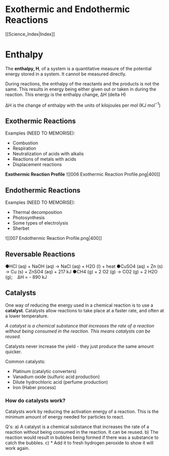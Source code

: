 # Exothermic and Endothermic Reactions
[[Science_Index|Index]]


# Enthalpy
The **enthalpy, H**, of a system is a quantitative measure of the potential energy stored in a system. It cannot be measured directly.

During reactions, the enthalpy of the reactants and the products is not the same. This results in energy being either given out or taken in during the reaction. This energy is the enthalpy change, ΔH (delta H)

ΔH is the change of enthalpy with the units of kilojoules per mol (KJ mol$^{-1}$)

## Exothermic Reactions
Examples (NEED TO MEMORISE):
- Combustion
- Respiration
- Neutralization of acids with alkalis
- Reactions of metals with acids
- Displacement reactions

**Exothermic Reaction Profile**
![[006 Exothermic Reaction Profile.png|400]]


## Endothermic Reactions
Examples (NEED TO MEMORISE):
- Thermal decomposition
- Photosynthesis
- Some types of electrolysis
- Sherbet

![[007 Endothermic Reaction Profile.png|400]]


## Reversable Reactions

●HCl (aq) + NaOH (aq) → NaCl (aq) + H2O (l) + heat
●CuSO4 (aq) + Zn (s) → Cu (s) + ZnSO4 (aq) + 217 kJ
●CH4 (g) + 2 O2 (g) → CO2 (g) + 2 H2O (g);    ΔH = - 890 kJ


## Catalysts
One way of reducing the energy used in a chemical reaction is to use a **catalyst**. Catalysts allow reactions to take place at a faster rate, and often at a lower temperature.

*A catalyst is a chemical substance that increases the rate of a reaction without being consumed in the reaction. This means catalysts can be reused.*

Catalysts never increase the yield - they just produce the same amount quicker.

Common catalysts:
- Platinum (catalytic converters)
- Vanadium oxide (sulfuric acid production)
- Dilute hydrochloric acid (perfume production)
- Iron (Haber process)


### How do catalysts work?
Catalysts work by reducing the activation energy of a reaction. This is the minimum amount of energy needed for particles to react.


Q's:
a) A catalyst is a chemical substance that increases the rate of a reaction without being consumed in the reaction. It can be reused.
b) The reaction would result in bubbles being formed if there was a substance to catch the bubbles.
c) * Add it to fresh hydrogen peroxide to show it will work again.



